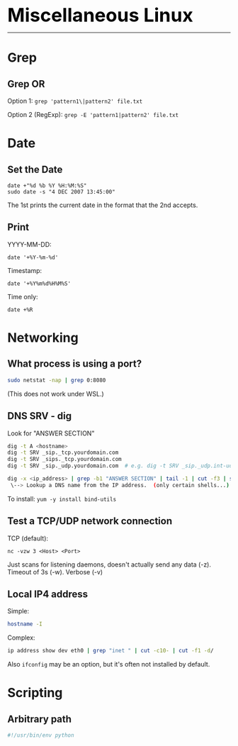 **<span style="font-size:3em;color:black">Miscellaneous Linux</span>**
***

# Grep

## Grep OR

Option 1: ```grep 'pattern1\|pattern2' file.txt```

Option 2 (RegExp): ```grep -E 'pattern1|pattern2' file.txt```

# Date

## Set the Date
```
date +"%d %b %Y %H:%M:%S"
sudo date -s "4 DEC 2007 13:45:00"
```
The 1st prints the current date in the format that the 2nd accepts.

## Print
YYYY-MM-DD:
```
date '+%Y-%m-%d'
```
Timestamp:
```
date '+%Y%m%d%H%M%S'
```
Time only:
```
date +%R
```

# Networking

## What process is using a port?
```bash
sudo netstat -nap | grep 0:8080
```
(This does not work under WSL.)

## DNS SRV - dig
Look for "ANSWER SECTION"

```bash
dig -t A <hostname>
dig -t SRV _sip._tcp.yourdomain.com
dig -t SRV _sips._tcp.yourdomain.com
dig -t SRV _sip._udp.yourdomain.com  # e.g. dig -t SRV _sip._udp.int-udp.pingtel.com

dig -x <ip_address> | grep -b1 "ANSWER SECTION" | tail -1 | cut -f3 | sed -e "s/.$//g"
 \--> Lookup a DNS name from the IP address.  (only certain shells...)
```
To install: ```yum -y install bind-utils```


## Test a TCP/UDP network connection
TCP (default):
```
nc -vzw 3 <Host> <Port>
```
Just scans for listening daemons, doesn't actually send any data (-z).
Timeout of 3s (-w).
Verbose (-v)

## Local IP4 address
Simple:
```bash
hostname -I
```

Complex:
```bash
ip address show dev eth0 | grep "inet " | cut -c10- | cut -f1 -d/
```

Also ```ifconfig``` may be an option, but it's often not installed by default.

# Scripting 

## Arbitrary path
```python
#!/usr/bin/env python
```